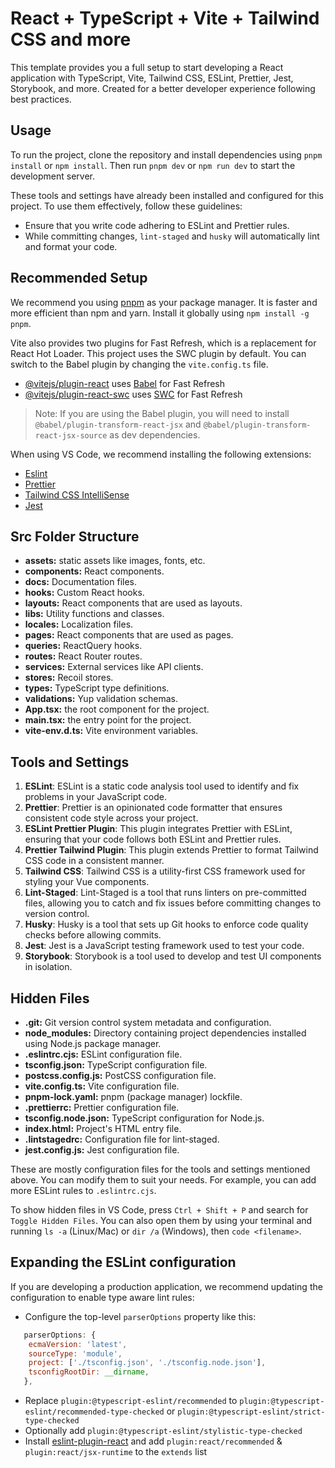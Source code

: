 # React + TypeScript + Vite + Tailwind CSS and more

This template provides you a full setup to start developing a React application with TypeScript, Vite, Tailwind CSS, ESLint, Prettier, Jest, Storybook, and more. Created for a better developer experience following best practices.

## Usage

To run the project, clone the repository and install dependencies using `pnpm install` or `npm install`. Then run `pnpm dev` or `npm run dev` to start the development server.

These tools and settings have already been installed and configured for this project. To use them effectively, follow these guidelines:

- Ensure that you write code adhering to ESLint and Prettier rules.
- While committing changes, `lint-staged` and `husky` will automatically lint and format your code.

## Recommended Setup

We recommend you using [pnpm](https://pnpm.io/) as your package manager. It is faster and more efficient than npm and yarn. Install it globally using `npm install -g pnpm`.

Vite also provides two plugins for Fast Refresh, which is a replacement for React Hot Loader. This project uses the SWC plugin by default. You can switch to the Babel plugin by changing the `vite.config.ts` file.

- [@vitejs/plugin-react](https://github.com/vitejs/vite-plugin-react/blob/main/packages/plugin-react/README.md) uses [Babel](https://babeljs.io/) for Fast Refresh
- [@vitejs/plugin-react-swc](https://github.com/vitejs/vite-plugin-react-swc) uses [SWC](https://swc.rs/) for Fast Refresh

> Note: If you are using the Babel plugin, you will need to install `@babel/plugin-transform-react-jsx` and `@babel/plugin-transform-react-jsx-source` as dev dependencies.

When using VS Code, we recommend installing the following extensions:

- [Eslint](https://marketplace.visualstudio.com/items?itemName=dbaeumer.vscode-eslint)
- [Prettier](https://marketplace.visualstudio.com/items?itemName=esbenp.prettier-vscode)
- [Tailwind CSS IntelliSense](https://marketplace.visualstudio.com/items?itemName=bradlc.vscode-tailwindcss)
- [Jest](https://marketplace.visualstudio.com/items?itemName=Orta.vscode-jest)

## Src Folder Structure

- **assets:** static assets like images, fonts, etc.
- **components:** React components.
- **docs:** Documentation files.
- **hooks:** Custom React hooks.
- **layouts:** React components that are used as layouts.
- **libs:** Utility functions and classes.
- **locales:** Localization files.
- **pages:** React components that are used as pages.
- **queries:** ReactQuery hooks.
- **routes:** React Router routes.
- **services:** External services like API clients.
- **stores:** Recoil stores.
- **types:** TypeScript type definitions.
- **validations:** Yup validation schemas.
- **App.tsx:** the root component for the project.
- **main.tsx:** the entry point for the project.
- **vite-env.d.ts:** Vite environment variables.

## Tools and Settings

1. **ESLint**: ESLint is a static code analysis tool used to identify and fix problems in your JavaScript code.
2. **Prettier**: Prettier is an opinionated code formatter that ensures consistent code style across your project.
3. **ESLint Prettier Plugin**: This plugin integrates Prettier with ESLint, ensuring that your code follows both ESLint and Prettier rules.
4. **Prettier Tailwind Plugin**: This plugin extends Prettier to format Tailwind CSS code in a consistent manner.
5. **Tailwind CSS**: Tailwind CSS is a utility-first CSS framework used for styling your Vue components.
6. **Lint-Staged**: Lint-Staged is a tool that runs linters on pre-committed files, allowing you to catch and fix issues before committing changes to version control.
7. **Husky**: Husky is a tool that sets up Git hooks to enforce code quality checks before allowing commits.
8. **Jest**: Jest is a JavaScript testing framework used to test your code.
9. **Storybook**: Storybook is a tool used to develop and test UI components in isolation.

## Hidden Files

- **.git:** Git version control system metadata and configuration.
- **node_modules:** Directory containing project dependencies installed using Node.js package manager.
- **.eslintrc.cjs:** ESLint configuration file.
- **tsconfig.json:** TypeScript configuration file.
- **postcss.config.js:** PostCSS configuration file.
- **vite.config.ts:** Vite configuration file.
- **pnpm-lock.yaml:** pnpm (package manager) lockfile.
- **.prettierrc:** Prettier configuration file.
- **tsconfig.node.json:** TypeScript configuration for Node.js.
- **index.html:** Project's HTML entry file.
- **.lintstagedrc:** Configuration file for lint-staged.
- **jest.config.js:** Jest configuration file.

These are mostly configuration files for the tools and settings mentioned above. You can modify them to suit your needs. For example, you can add more ESLint rules to `.eslintrc.cjs`.

To show hidden files in VS Code, press `Ctrl + Shift + P` and search for `Toggle Hidden Files`. You can also open them by using your terminal and running `ls -a` (Linux/Mac) or `dir /a` (Windows), then `code <filename>`.

## Expanding the ESLint configuration

If you are developing a production application, we recommend updating the configuration to enable type aware lint rules:

- Configure the top-level `parserOptions` property like this:

```js
   parserOptions: {
    ecmaVersion: 'latest',
    sourceType: 'module',
    project: ['./tsconfig.json', './tsconfig.node.json'],
    tsconfigRootDir: __dirname,
   },
```

- Replace `plugin:@typescript-eslint/recommended` to `plugin:@typescript-eslint/recommended-type-checked` or `plugin:@typescript-eslint/strict-type-checked`
- Optionally add `plugin:@typescript-eslint/stylistic-type-checked`
- Install [eslint-plugin-react](https://github.com/jsx-eslint/eslint-plugin-react) and add `plugin:react/recommended` & `plugin:react/jsx-runtime` to the `extends` list
